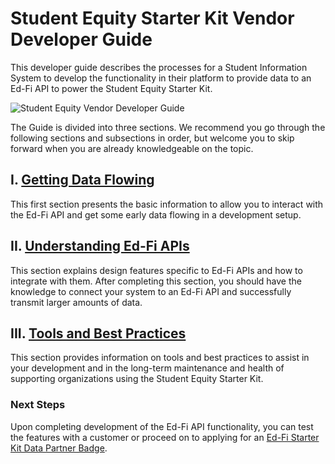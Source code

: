 # Student Equity Starter Kit Vendor Developer Guide

This developer guide describes the processes for a Student Information System to
develop the functionality in their platform to provide data to an Ed-Fi API to
power the Student Equity Starter Kit.

![Student Equity Vendor Developer Guide](https://edfidocs.blob.core.windows.net/$web/img/getting-started/solution-guides/student-equity-solution-guide/image2021-7-28_12-5-31.png)

The Guide is divided into three sections. We recommend you go through the
following sections and subsections in order, but welcome you to skip forward
when you are already knowledgeable on the topic.

## I. [Getting Data Flowing](./getting-data-flowing/readme.md)

This first section presents the basic information to allow you to interact with
the Ed-Fi API and get some early data flowing in a development setup.

## II. [Understanding Ed-Fi APIs](./understanding-ed-fi-apis/readme.md)

This section explains design features specific to Ed-Fi APIs and how to
integrate with them. After completing this section, you should have the
knowledge to connect your system to an Ed-Fi API and successfully transmit
larger amounts of data.

## III. [Tools and Best Practices](./tools-and-best-practices/readme.md)

This section provides information on tools and best practices to assist in your
development and in the long-term maintenance and health of supporting
organizations using the Student Equity Starter Kit.

### Next Steps

Upon completing development of the Ed-Fi API functionality, you can test the
features with a customer or proceed on to applying for an [Ed-Fi Starter Kit
Data Partner
Badge](https://edfi.atlassian.net/wiki/display/EDFIBADGE/Ed-Fi+Starter+Kit+Data+Partner+Badge).
